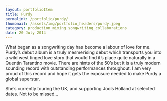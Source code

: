 ```yaml
---
layout: portfolioItem
title: Purdy
permalink: /portfolio/purdy/
thumbnail: /assets/img/portfolio_headers/purdy.jpeg
category: production_mixing songwriting_collaborations
date: 20 July 2014
---
```


What began as a songwriting day has become a labour of love for me. Purdy’s debut album is a truly mesmerising debut which transports you into a wild west tinged love story that would find it’s place quite naturally in a Quentin Tarantino movie. There are hints of the 50’s but it is a truly modern sounding record with outstanding performances throughout. I am very proud of this record and hope it gets the exposure needed to make Purdy a global superstar.

She’s currently touring the UK, and supporting Jools Holland at selected dates. Not to be missed…